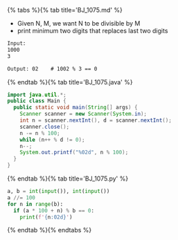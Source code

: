 {% tabs %}{% tab title='BJ_1075.md' %}

* Given N, M, we want N to be divisible by M
* print minimum two digits that replaces last two digits

```txt
Input:
1000
3

Output: 02    # 1002 % 3 == 0
```

{% endtab %}{% tab title='BJ_1075.java' %}

```java
import java.util.*;
public class Main {
  public static void main(String[] args) {
    Scanner scanner = new Scanner(System.in);
    int n = scanner.nextInt(), d = scanner.nextInt();
    scanner.close();
    n -= n % 100;
    while (n++ % d != 0);
    n--;
    System.out.printf("%02d", n % 100);
  }
}
```

{% endtab %}{% tab title='BJ_1075.py' %}

```py
a, b = int(input()), int(input())
a //= 100
for n in range(b):
  if (a * 100 + n) % b == 0:
    print(f'{n:02d}')
```

{% endtab %}{% endtabs %}
